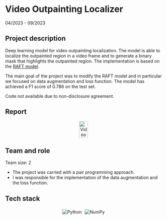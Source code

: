 # Video Outpainting Localizer

04/2023 - 09/2023

## Project description

Deep learning model for video outpainting localization. The model is able to localize the outpainted region in a video frame and to generate a binary mask that highlights the outpainted region. The implementation is based on the [RAFT model](https://arxiv.org/pdf/2003.12039.pdf). 

The main goal of the project was to modify the RAFT model and in particular we focused on data augmentation and loss function. The model has achieved a F1 score of 0.786 on the test set.

Code not available due to non-disclosure agreement.

## Report

<center>
  <div style="display: flex; flex-direction: row; justify-content: center; align-items: center; flex-wrap: wrap;">
    <a href="/projects/reports/video_outpainting_localizer.pdf" target="_blank" class="btn">
    <img src="/img/icons8-pdf-100.png" alt="Video" width="70%" height=auto>
    </a>
  </div>
</center>

## Team and role

Team size: 2

+ The project was carried with a pair programming approach. <br>
+ I was responsible for the implementation of the data augmentation and the loss function. <br>

## Tech stack

<center>
  <div style="display: flex; flex-direction: row; justify-content: center; align-items: center; flex-wrap: wrap;">
  <img src="https://img.shields.io/badge/Python-FFD43B?style=for-the-badge&logo=python&logoColor=blue" alt="Python" style="margin: 5px;">
  <img src="https://img.shields.io/badge/Numpy-777BB4?style=for-the-badge&logo=numpy&logoColor=white" alt="NumPy" style="margin: 5px;">
  </div>
</center>

<br>
